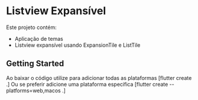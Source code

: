 # Listview Expansível

Este projeto contém:
- Aplicação de temas 
- Listview expansível usando ExpansionTile e ListTile

## Getting Started
Ao baixar o código utilize para adicionar todas as plataformas [flutter create .] 
Ou se preferir adicione uma plataforma especifica [flutter create --platforms=web,macos .]

